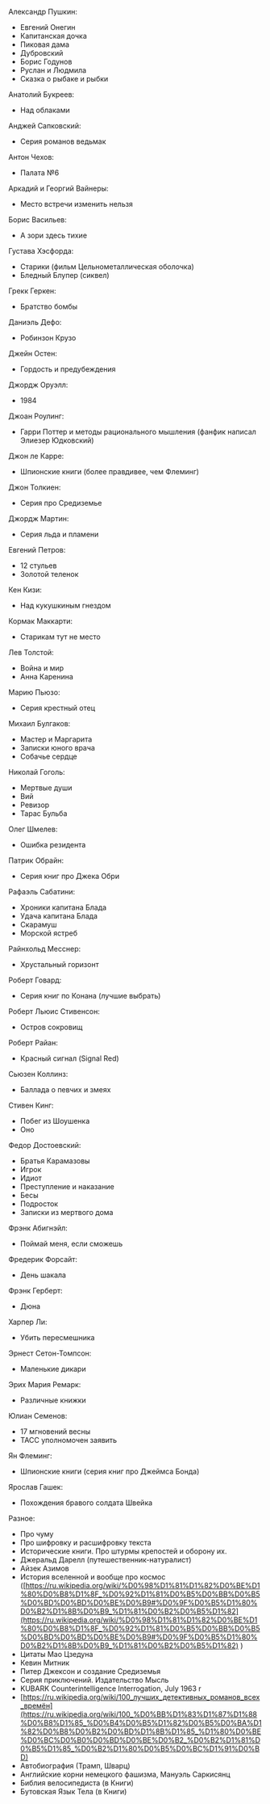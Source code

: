 Александр Пушкин:
- Евгений Онегин
- Капитанская дочка
- Пиковая дама
- Дубровский
- Борис Годунов
- Руслан и Людмила
- Сказка о рыбаке и рыбки

Анатолий Букреев:
- Над облаками

Анджей Сапковский:
- Серия романов ведьмак

Антон Чехов:
- Палата №6

Аркадий и Георгий Вайнеры:
- Место встречи изменить нельзя

Борис Васильев:
- А зори здесь тихие

Густава Хэсфорда:
- Старики (фильм Цельнометаллическая оболочка)
- Бледный Блупер (сиквел)

Грекк Геркен:
- Братство бомбы

Даниэль Дефо:
- Робинзон Крузо

Джейн Остен:
- Гордость и предубеждения

Джордж Оруэлл:
- 1984

Джоан Роулинг:
- Гарри Поттер и методы рационального мышления (фанфик написал Элиезер Юдковский)

Джон ле Карре:
- Шпионские книги (более правдивее, чем Флеминг)

Джон Толкиен:
- Серия про Средиземье

Джордж Мартин:
- Серия льда и пламени

Евгений Петров:
- 12 стульев
- Золотой теленок

Кен Кизи:
- Над кукушкиным гнездом

Кормак Маккарти:
- Старикам тут не место

Лев Толстой:
- Война и мир
- Анна Каренина

Марию Пьюзо:
- Серия крестный отец

Михаил Булгаков:
- Мастер и Маргарита
- Записки юного врача
- Собачье сердце

Николай Гоголь:
- Мертвые души
- Вий
- Ревизор
- Тарас Бульба

Олег Шмелев:
- Ошибка резидента

Патрик Обрайн:
- Серия книг про Джека Обри

Рафаэль Сабатини:
- Хроники капитана Блада
- Удача капитана Блада
- Скарамуш
- Морской ястреб

Райнхольд Месснер:
- Хрустальный горизонт

Роберт Говард:
- Серия книг по Конана (лучшие выбрать)

Роберт Льюис Стивенсон:
- Остров сокровищ

Роберт Райан:
- Красный сигнал (Signal Red)

Сьюзен Коллинз:
- Баллада о певчих и змеях

Стивен Кинг:
- Побег из Шоушенка
- Оно

Федор Достоевский:
- Братья Карамазовы
- Игрок
- Идиот
- Преступление и наказание
- Бесы
- Подросток
- Записки из мертвого дома

Фрэнк Абигнэйл:
- Поймай меня, если сможешь

Фредерик Форсайт:
- День шакала

Фрэнк Герберт:
- Дюна

Харпер Ли:
- Убить пересмешника

Эрнест Сетон-Томпсон:
- Маленькие дикари

Эрих Мария Ремарк:
- Различные книжки

Юлиан Семенов:
- 17 мгновений весны
- ТАСС уполномочен заявить

Ян Флеминг:
- Шпионские книги (серия книг про Джеймса Бонда)

Ярослав Гашек:
- Похождения бравого солдата Швейка

Разное:
- Про чуму
- Про шифровку и расшифровку текста
- Исторические книги. Про штурмы крепостей и оборону их.
- Джеральд Дарелл (путешественник-натуралист)
- Айзек Азимов
- История вселенной и вообще про космос ([https://ru.wikipedia.org/wiki/%D0%98%D1%81%D1%82%D0%BE%D1%80%D0%B8%D1%8F_%D0%92%D1%81%D0%B5%D0%BB%D0%B5%D0%BD%D0%BD%D0%BE%D0%B9#%D0%9F%D0%B5%D1%80%D0%B2%D1%8B%D0%B9_%D1%81%D0%B2%D0%B5%D1%82](https://ru.wikipedia.org/wiki/%D0%98%D1%81%D1%82%D0%BE%D1%80%D0%B8%D1%8F_%D0%92%D1%81%D0%B5%D0%BB%D0%B5%D0%BD%D0%BD%D0%BE%D0%B9#%D0%9F%D0%B5%D1%80%D0%B2%D1%8B%D0%B9_%D1%81%D0%B2%D0%B5%D1%82) )
- Цитаты Мао Цзедуна
- Кевин Митник
- Питер Джексон и создание Средиземья
- Серия приключений. Издательство Мысль
- KUBARK Counterintelligence Interrogation, July 1963 r
- [https://ru.wikipedia.org/wiki/100_лучших_детективных_романов_всех_времён](https://ru.wikipedia.org/wiki/100_%D0%BB%D1%83%D1%87%D1%88%D0%B8%D1%85_%D0%B4%D0%B5%D1%82%D0%B5%D0%BA%D1%82%D0%B8%D0%B2%D0%BD%D1%8B%D1%85_%D1%80%D0%BE%D0%BC%D0%B0%D0%BD%D0%BE%D0%B2_%D0%B2%D1%81%D0%B5%D1%85_%D0%B2%D1%80%D0%B5%D0%BC%D1%91%D0%BD)
- Автобиография (Трамп, Шварц)
- Английские корни немецкого фашизма, Мануэль Саркисянц
- Библия велосипедиста (в Книги)
- Бутовская Язык Тела (в Книги)